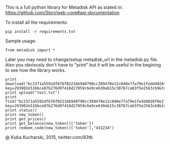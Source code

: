 This is a full python library for Metadisk API as stated in:
https://github.com/Storj/web-core#api-documentation

To install all the requirements:
```
pip install -r requirements.txt
```


Sample usage:

```
from metadisk import *
```

Later you may need to change/setup metadisk_url in the metadisk.py file. Also you obviously don't have to "print" but it will be useful in the begining to see how the library works.

```
print download("bc2371a5592df676f0221bb940790cc389470e12c040e7fa79e1fedd4028f0e1?key=293902e516bce87b276d9f416d27059c6e9ce630ab15c38767ca63f5e2563cb9&token=XeWAT4uiQcBMqt2m")
print upload("test.txt")
print find("bc2371a5592df676f0221bb940790cc389470e12c040e7fa79e1fedd4028f0e1?key=293902e516bce87b276d9f416d27059c6e9ce630ab15c38767ca63f5e2563cb9&token=XeWAT4uiQcBMqt2m")
print status()
print new_token()
print get_prices()
print get_balance(new_token()['token'])
print redeem_code(new_token()['token'],"432234")
```


@ Kuba Kucharski, 2015, twitter.com/83tb
